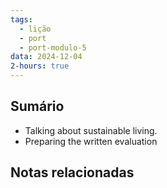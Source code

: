 ```yaml
---
tags:
  - lição
  - port
  - port-modulo-5
data: 2024-12-04
2-hours: true
---
```


## Sumário
-  Talking about sustainable living.
- Preparing the written evaluation
## Notas relacionadas